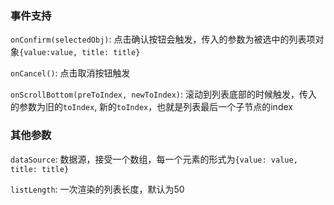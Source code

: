 ### 事件支持
`onConfirm(selectedObj)`: 点击确认按钮会触发，传入的参数为被选中的列表项对象`{value:value, title: title}`

`onCancel()`: 点击取消按钮触发

`onScrollBottom(preToIndex, newToIndex)`: 滚动到列表底部的时候触发，传入的参数为旧的`toIndex`, 新的`toIndex`，也就是列表最后一个子节点的index

### 其他参数
`dataSource`: 数据源，接受一个数组，每一个元素的形式为`{value: value, title: title}`

`listLength`: 一次渲染的列表长度，默认为50 